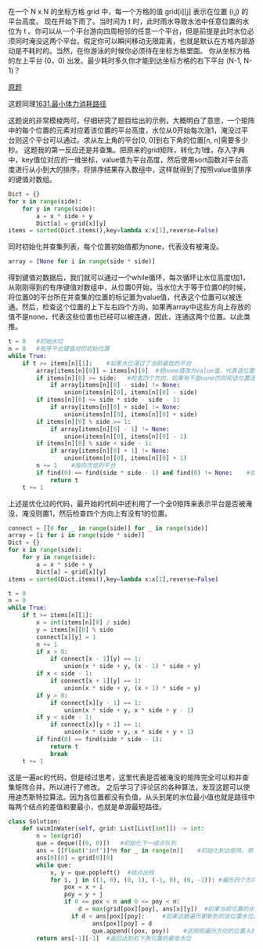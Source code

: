 在一个 N x N 的坐标方格 grid 中，每一个方格的值 grid[i][j] 表示在位置 (i,j) 的平台高度。
现在开始下雨了。当时间为 t 时，此时雨水导致水池中任意位置的水位为 t 。你可以从一个平台游向四周相邻的任意一个平台，但是前提是此时水位必须同时淹没这两个平台。假定你可以瞬间移动无限距离，也就是默认在方格内部游动是不耗时的。当然，在你游泳的时候你必须待在坐标方格里面。
你从坐标方格的左上平台 (0，0) 出发。最少耗时多久你才能到达坐标方格的右下平台 (N-1, N-1)？

[原题](https://leetcode-cn.com/problems/swim-in-rising-water/)

这题同理[1631.最小体力消耗路径](https://leetcode-cn.com/problems/path-with-minimum-effort/)

这题说的非常模棱两可。仔细研究了题目给出的示例，大概明白了意思，一个矩阵中的每个位置的元素对应着该位置的平台高度，水位从0开始每次涨1，淹没过平台则这个平台可以通过。求从左上角的平台[0, 0]到右下角的位置[n, n]需要多少秒。
这题我的第一反应还是并查集。把原来的grid矩阵，转化为1维，存入字典中，key值位对应的一维坐标，value值为平台高度，然后使用sort函数对平台高度进行从小到大的排序，将排序结果存入数组中，这样就得到了按照value值排序的键值对数组。
````python
Dict = {}
for x in range(side):
    for y in range(side):
        a = x * side + y
        Dict[a] = grid[x][y]
items = sorted(Dict.items(),key=lambda x:x[1],reverse=False)
````
同时初始化并查集列表，每个位置初始值都为none，代表没有被淹没。
````python
array = [None for i in range(side * side)]
````
得到键值对数据后，我们就可以通过一个while循环，每次循环让水位高度t加1，从刚刚得到的有序键值对数组中，从位置0开始，当水位大于等于位置0的时候，将位置0的平台所在并查集的位置的标记置为value值，代表这个位置可以被连通。然后，检查这个位置的上下左右四个方向，如果再array中这些方向上存放的值不是none，代表这些位置也已经可以被连通，因此，连通这两个位置。以此类推。
````python
t = 0   #初始水位
n = 0   #有序平台键值对的初始位置
while True:
    if t >= items[n][1]:    #如果水位漫过了当前最低的平台
        array[items[n][0]] = items[n][0]  #把none值改为value值，代表该位置可被连通
        if items[n][0] >= side:   #检查四个方向，如果有不是none的则和该位置连通
            if array[items[n][0] - side] != None:
                union(items[n][0], items[n][0] - side)
        if items[n][0] <= side * side - side - 1:
            if array[items[n][0] + side] != None:
                union(items[n][0], items[n][0] + side)
        if items[n][0] % side >= 1:
            if array[items[n][0] - 1] != None:
                union(items[n][0], items[n][0] - 1)
        if items[n][0] % side < side - 1:
            if array[items[n][0] + 1] != None:
                union(items[n][0], items[n][0] + 1)
        n += 1    #指向次低的平台
        if find(0) == find(side * side - 1) and find(0) != None:    #如果发现首位连通且首位都不是none，则结束，返回当前水位高度
            return t
    t += 1
````
上述是优化过的代码，最开始的代码中还利用了一个全0矩阵来表示平台是否被淹没，淹没则置1，然后检查四个方向上有没有1的位置。
````python
connect = [[0 for _ in range(side)] for _ in range(side)]
array = [i for i in range(side * side)]
Dict = {}
for x in range(side):
    for y in range(side):
        a = x * side + y
        Dict[a] = grid[x][y]
items = sorted(Dict.items(),key=lambda x:x[1],reverse=False)

t = 0
n = 0
while True:
    if t >= items[n][1]:
        x = int(items[n][0] / side)
        y = items[n][0] % side
        connect[x][y] = 1
        n += 1
        if x > 0:
            if connect[x - 1][y] == 1:
                union(x * side + y, (x - 1) * side + y)
        if x < side - 1:
            if connect[x + 1][y] == 1:
                union(x * side + y, (x + 1) * side + y)
        if y > 0:
            if connect[x][y - 1] == 1:
                union(x * side + y, x * side + y - 1)
        if y < side - 1:
            if connect[x][y + 1] == 1:
                union(x * side + y, x * side + y + 1)
        if find(0) == find(side * side - 1):
            return t
            break
    t += 1
````
这是一遍ac的代码，但是经过思考，这里代表是否被淹没的矩阵完全可以和并查集矩阵合并。所以进行了修改。
之后学习了评论区的各种算法，发现这题可以使用迪杰斯特拉算法。因为各位置都没有负值，从头到尾的水位最小值也就是路径中每两个结点的差值和要最小，也就是单源最短路径。
````python
class Solution:
    def swimInWater(self, grid: List[List[int]]) -> int:
        n = len(grid)
        que = deque([(0, 0)])   #初始化下一结点队列
        ans = [[float('inf')]*n for _ in range(n)]    #初始化到达矩阵，除了0，0这个初始位置以外全部置为无穷大，代表不连通
        ans[0][0] = grid[0][0]
        while que:
            x, y = que.popleft()  #结点出栈
            for i, j in ((1, 0), (0, 1), (-1, 0), (0, -1)): #遍历四个方向
                pox = x + i 
                poy = y + j 
                if 0 <= pox < n and 0 <= poy < n:
                    d = max(grid[pox][poy], ans[x][y])  #如果当前位置的水位大于下一位置的水位，则可以去往下一位置，否则，要将水位增高至下一位置
                  if d < ans[pox][poy]:     #如果这趟遍历更新到的该位置水位比原来的小，则代表到这个位置有更短的路径， 也就是需要最少的降雨时间，更新该位置的值
                        ans[pox][poy] = d
                        que.append((pox, poy))    #这刚刚遍历方向的位置入栈，直到所有位置全部更新完毕，队列无新位置，则循环结束
        return ans[-1][-1]  #返回达到右下角位置的最低水位
````
